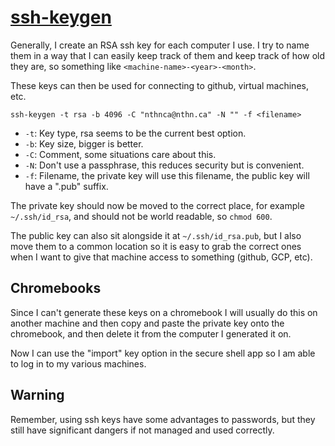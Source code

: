 # [ssh-keygen](README.md)

Generally, I create an RSA ssh key for each computer I use. I try to name them in a way that I can easily keep track of them and keep track of how old they are, so something like `<machine-name>-<year>-<month>`.

These keys can then be used for connecting to github, virtual machines, etc.

`ssh-keygen -t rsa -b 4096 -C "nthnca@nthn.ca" -N "" -f <filename>`

- `-t`: Key type, rsa seems to be the current best option.
- `-b`: Key size, bigger is better.
- `-C`: Comment, some situations care about this.
- `-N`: Don't use a passphrase, this reduces security but is convenient.
- `-f`: Filename, the private key will use this filename, the public key will have a ".pub" suffix.

The private key should now be moved to the correct place, for example `~/.ssh/id_rsa`, and should not be world readable, so `chmod 600`.

The public key can also sit alongside it at `~/.ssh/id_rsa.pub`, but I also move them to a common location so it is easy to grab the correct ones when I want to give that machine access to something (github, GCP, etc).

## Chromebooks

Since I can't generate these keys on a chromebook I will usually do this on another machine and then copy and paste the private key onto the chromebook, and then delete it from the computer I generated it on.

Now I can use the "import" key option in the secure shell app so I am able to log in to my various machines.

## Warning

Remember, using ssh keys have some advantages to passwords, but they still have significant dangers if not managed and used correctly.
